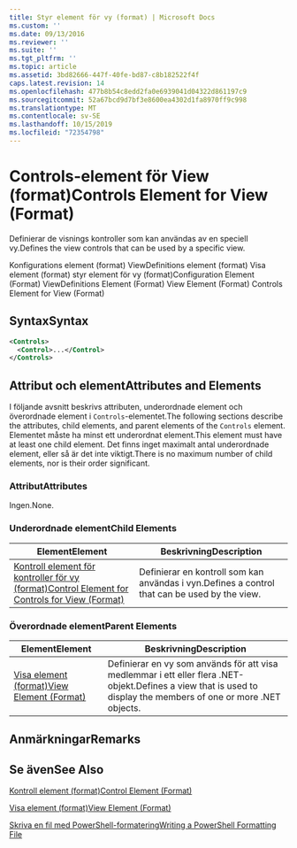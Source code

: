 ```yaml
---
title: Styr element för vy (format) | Microsoft Docs
ms.custom: ''
ms.date: 09/13/2016
ms.reviewer: ''
ms.suite: ''
ms.tgt_pltfrm: ''
ms.topic: article
ms.assetid: 3bd82666-447f-40fe-bd87-c8b182522f4f
caps.latest.revision: 14
ms.openlocfilehash: 477b8b54c8edd2fa0e6939041d04322d861197c9
ms.sourcegitcommit: 52a67bcd9d7bf3e8600ea4302d1fa8970ff9c998
ms.translationtype: MT
ms.contentlocale: sv-SE
ms.lasthandoff: 10/15/2019
ms.locfileid: "72354798"
---
```

# <a name="controls-element-for-view-format"></a><span data-ttu-id="e97a5-102">Controls-element för View (format)</span><span class="sxs-lookup"><span data-stu-id="e97a5-102">Controls Element for View (Format)</span></span>

<span data-ttu-id="e97a5-103">Definierar de visnings kontroller som kan användas av en speciell vy.</span><span class="sxs-lookup"><span data-stu-id="e97a5-103">Defines the view controls that can be used by a specific view.</span></span>

<span data-ttu-id="e97a5-104">Konfigurations element (format) ViewDefinitions element (format) Visa element (format) styr element för vy (format)</span><span class="sxs-lookup"><span data-stu-id="e97a5-104">Configuration Element (Format) ViewDefinitions Element (Format) View Element (Format) Controls Element for View (Format)</span></span>

## <a name="syntax"></a><span data-ttu-id="e97a5-105">Syntax</span><span class="sxs-lookup"><span data-stu-id="e97a5-105">Syntax</span></span>

```xml
<Controls>
  <Control>...</Control>
</Controls>
```

## <a name="attributes-and-elements"></a><span data-ttu-id="e97a5-106">Attribut och element</span><span class="sxs-lookup"><span data-stu-id="e97a5-106">Attributes and Elements</span></span>

<span data-ttu-id="e97a5-107">I följande avsnitt beskrivs attributen, underordnade element och överordnade element i `Controls`-elementet.</span><span class="sxs-lookup"><span data-stu-id="e97a5-107">The following sections describe the attributes, child elements, and parent elements of the `Controls` element.</span></span> <span data-ttu-id="e97a5-108">Elementet måste ha minst ett underordnat element.</span><span class="sxs-lookup"><span data-stu-id="e97a5-108">This element must have at least one child element.</span></span> <span data-ttu-id="e97a5-109">Det finns inget maximalt antal underordnade element, eller så är det inte viktigt.</span><span class="sxs-lookup"><span data-stu-id="e97a5-109">There is no maximum number of child elements, nor is their order significant.</span></span>

### <a name="attributes"></a><span data-ttu-id="e97a5-110">Attribut</span><span class="sxs-lookup"><span data-stu-id="e97a5-110">Attributes</span></span>

<span data-ttu-id="e97a5-111">Ingen.</span><span class="sxs-lookup"><span data-stu-id="e97a5-111">None.</span></span>

### <a name="child-elements"></a><span data-ttu-id="e97a5-112">Underordnade element</span><span class="sxs-lookup"><span data-stu-id="e97a5-112">Child Elements</span></span>

|<span data-ttu-id="e97a5-113">Element</span><span class="sxs-lookup"><span data-stu-id="e97a5-113">Element</span></span>|<span data-ttu-id="e97a5-114">Beskrivning</span><span class="sxs-lookup"><span data-stu-id="e97a5-114">Description</span></span>|
|-------------|-----------------|
|[<span data-ttu-id="e97a5-115">Kontroll element för kontroller för vy (format)</span><span class="sxs-lookup"><span data-stu-id="e97a5-115">Control Element for Controls for View (Format)</span></span>](./control-element-for-controls-for-view-format.md)|<span data-ttu-id="e97a5-116">Definierar en kontroll som kan användas i vyn.</span><span class="sxs-lookup"><span data-stu-id="e97a5-116">Defines a control that can be used by the view.</span></span>|

### <a name="parent-elements"></a><span data-ttu-id="e97a5-117">Överordnade element</span><span class="sxs-lookup"><span data-stu-id="e97a5-117">Parent Elements</span></span>

|<span data-ttu-id="e97a5-118">Element</span><span class="sxs-lookup"><span data-stu-id="e97a5-118">Element</span></span>|<span data-ttu-id="e97a5-119">Beskrivning</span><span class="sxs-lookup"><span data-stu-id="e97a5-119">Description</span></span>|
|-------------|-----------------|
|[<span data-ttu-id="e97a5-120">Visa element (format)</span><span class="sxs-lookup"><span data-stu-id="e97a5-120">View Element (Format)</span></span>](./view-element-format.md)|<span data-ttu-id="e97a5-121">Definierar en vy som används för att visa medlemmar i ett eller flera .NET-objekt.</span><span class="sxs-lookup"><span data-stu-id="e97a5-121">Defines a view that is used to display the members of one or more .NET objects.</span></span>|

## <a name="remarks"></a><span data-ttu-id="e97a5-122">Anmärkningar</span><span class="sxs-lookup"><span data-stu-id="e97a5-122">Remarks</span></span>

## <a name="see-also"></a><span data-ttu-id="e97a5-123">Se även</span><span class="sxs-lookup"><span data-stu-id="e97a5-123">See Also</span></span>

[<span data-ttu-id="e97a5-124">Kontroll element (format)</span><span class="sxs-lookup"><span data-stu-id="e97a5-124">Control Element (Format)</span></span>](./control-element-for-controls-for-view-format.md)

[<span data-ttu-id="e97a5-125">Visa element (format)</span><span class="sxs-lookup"><span data-stu-id="e97a5-125">View Element (Format)</span></span>](./view-element-format.md)

[<span data-ttu-id="e97a5-126">Skriva en fil med PowerShell-formatering</span><span class="sxs-lookup"><span data-stu-id="e97a5-126">Writing a PowerShell Formatting File</span></span>](./writing-a-powershell-formatting-file.md)

